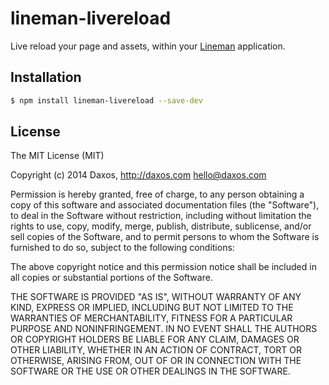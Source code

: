 # lineman-livereload

Live reload your page and assets, within your
[Lineman](http://linemanjs.com) application.

## Installation

```bash
$ npm install lineman-livereload --save-dev
```

## License

The MIT License (MIT)

Copyright (c) 2014 Daxos, http://daxos.com [<hello@daxos.com>](mailto://hello@daxos.com)

Permission is hereby granted, free of charge, to any person obtaining a copy
of this software and associated documentation files (the "Software"), to deal
in the Software without restriction, including without limitation the rights
to use, copy, modify, merge, publish, distribute, sublicense, and/or sell
copies of the Software, and to permit persons to whom the Software is
furnished to do so, subject to the following conditions:

The above copyright notice and this permission notice shall be included in
all copies or substantial portions of the Software.

THE SOFTWARE IS PROVIDED "AS IS", WITHOUT WARRANTY OF ANY KIND, EXPRESS OR
IMPLIED, INCLUDING BUT NOT LIMITED TO THE WARRANTIES OF MERCHANTABILITY,
FITNESS FOR A PARTICULAR PURPOSE AND NONINFRINGEMENT. IN NO EVENT SHALL THE
AUTHORS OR COPYRIGHT HOLDERS BE LIABLE FOR ANY CLAIM, DAMAGES OR OTHER
LIABILITY, WHETHER IN AN ACTION OF CONTRACT, TORT OR OTHERWISE, ARISING FROM,
OUT OF OR IN CONNECTION WITH THE SOFTWARE OR THE USE OR OTHER DEALINGS IN
THE SOFTWARE.

